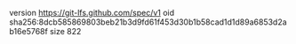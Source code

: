 version https://git-lfs.github.com/spec/v1
oid sha256:8dcb585869803beb21b3d9fd61f453d30b1b58cad1d1d89a6853d2ab16e5768f
size 822
